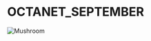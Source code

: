 # OCTANET_SEPTEMBER

![Mushroom](https://github.com/user-attachments/assets/d984e65f-ccd6-45e3-a2cd-8bce08cfe266)
